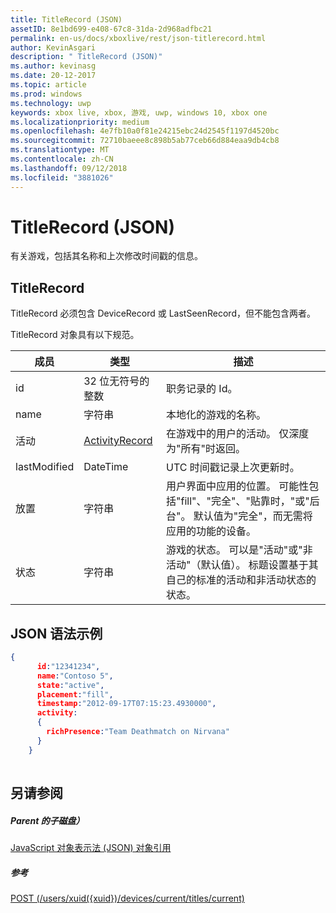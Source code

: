 ```yaml
---
title: TitleRecord (JSON)
assetID: 8e1bd699-e408-67c8-31da-2d968adfbc21
permalink: en-us/docs/xboxlive/rest/json-titlerecord.html
author: KevinAsgari
description: " TitleRecord (JSON)"
ms.author: kevinasg
ms.date: 20-12-2017
ms.topic: article
ms.prod: windows
ms.technology: uwp
keywords: xbox live, xbox, 游戏, uwp, windows 10, xbox one
ms.localizationpriority: medium
ms.openlocfilehash: 4e7fb10a0f81e24215ebc24d2545f1197d4520bc
ms.sourcegitcommit: 72710baeee8c898b5ab77ceb66d884eaa9db4cb8
ms.translationtype: MT
ms.contentlocale: zh-CN
ms.lasthandoff: 09/12/2018
ms.locfileid: "3881026"
---
```

# <a name="titlerecord-json"></a>TitleRecord (JSON)
有关游戏，包括其名称和上次修改时间戳的信息。 
<a id="ID4EN"></a>

 
## <a name="titlerecord"></a>TitleRecord
 
TitleRecord 必须包含 DeviceRecord 或 LastSeenRecord，但不能包含两者。
 
TitleRecord 对象具有以下规范。
 
| 成员| 类型| 描述| 
| --- | --- | --- | 
| id| 32 位无符号的整数| 职务记录的 Id。| 
| name| 字符串| 本地化的游戏的名称。| 
| 活动| [ActivityRecord](json-activityrecord.md)| 在游戏中的用户的活动。 仅深度为"所有"时返回。| 
| lastModified| DateTime| UTC 时间戳记录上次更新时。| 
| 放置| 字符串| 用户界面中应用的位置。 可能性包括"fill"、"完全"、"贴靠时，"或"后台"。 默认值为"完全"，而无需将应用的功能的设备。| 
| 状态| 字符串| 游戏的状态。 可以是"活动"或"非活动"（默认值）。 标题设置基于其自己的标准的活动和非活动状态的状态。| 
  
<a id="ID4E6C"></a>

 
## <a name="sample-json-syntax"></a>JSON 语法示例
 

```json
{
      id:"12341234",
      name:"Contoso 5",
      state:"active",
      placement:"fill",
      timestamp:"2012-09-17T07:15:23.4930000",
      activity:
      {
        richPresence:"Team Deathmatch on Nirvana"
      }
    }
    
```

  
<a id="ID4EID"></a>

 
## <a name="see-also"></a>另请参阅
 
<a id="ID4EKD"></a>

 
##### <a name="parent"></a>Parent 的子磁盘） 

[JavaScript 对象表示法 (JSON) 对象引用](atoc-xboxlivews-reference-json.md)

  
<a id="ID4EUD"></a>

 
##### <a name="reference"></a>参考 

[POST (/users/xuid({xuid})/devices/current/titles/current)](../uri/presence/uri-usersxuiddevicescurrenttitlescurrentpost.md)

   